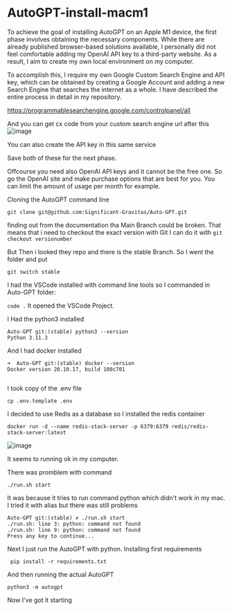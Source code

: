 # AutoGPT-install-macm1
To achieve the goal of installing AutoGPT on an Apple M1 device, the first phase involves obtaining the necessary components. While there are already published browser-based solutions available, I personally did not feel comfortable adding my OpenAI API key to a third-party website. As a result, I aim to create my own local environment on my computer.

To accomplish this, I require my own Google Custom Search Engine and API key, which can be obtained by creating a Google Account and adding a new Search Engine that searches the internet as a whole. I have described the entire process in detail in my repository.

https://programmablesearchengine.google.com/controlpanel/all

And you can get cx code from your custom search engine url after this 
![image](https://user-images.githubusercontent.com/6028261/233764239-e7d45f47-7f40-4186-9e5b-7e0cd2b37a05.png)

You can also create the API key in this same service

Save both of these for the next phase.

Offcourse you need also OpenAI API keys and it cannot be the free one. So go the OpenAI site and make purchase options that are best for you. You can limit the amount of usage per month for example.

Cloning the AutoGPT command line

```git clone git@github.com:Significant-Gravitas/Auto-GPT.git```

finding out from the documentation tha Main Branch could be broken. That means that i need to checkout the exact version with Git I can do it with
 ```git checkout versionumber ```
 
 But Then i looked they repo and there is the stable Branch. So I went the folder and put
 
 ```git switch stable```
 
 I had the VSCode installed with command line tools so I commanded in Auto-GPT folder:
 
 ```code .```
It opened the VSCode Project.

I Had the python3 installed
```
Auto-GPT git:(stable) python3 --version
Python 3.11.3
```
And I had docker installed 
```
➜  Auto-GPT git:(stable) docker --version
Docker version 20.10.17, build 100c701
 
```
I took copy of the .env file

```
cp .env.template .env
```
I decided to use Redis as a database so I installed the redis container
```
docker run -d --name redis-stack-server -p 6379:6379 redis/redis-stack-server:latest
```

![image](https://user-images.githubusercontent.com/6028261/233770467-f10fb22a-7d21-47aa-b9d0-d8d17a42dcb1.png)


It seems to running ok in my computer.

There was promblem with command

```
./run.sh start
```
It was because it tries to run command python which didn't work in my mac. I tried it with alias but there was still problems

```
Auto-GPT git:(stable) ✗ ./run.sh start
./run.sh: line 3: python: command not found
./run.sh: line 9: python: command not found
Press any key to continue...
```
Next I just run the AutoGPT with python. Installing first requirements
```
 pip install -r requirements.txt

```
And then running the actual AutoGPT

```
python3 -m autogpt
```
Now I've got it starting









